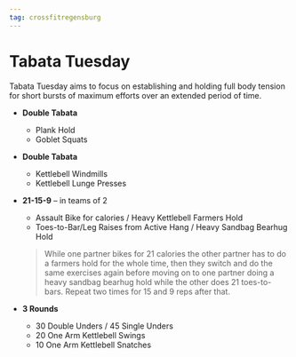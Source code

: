 ```yaml
---
tag: crossfitregensburg
---
```


# Tabata Tuesday

Tabata Tuesday aims to focus on establishing and holding full body tension for short bursts of maximum efforts over an extended period of time.

- **Double Tabata**

  - Plank Hold
  - Goblet Squats

- **Double Tabata**

  - Kettlebell Windmills
  - Kettlebell Lunge Presses

- **21-15-9** – in teams of 2

  - Assault Bike for calories / Heavy Kettlebell Farmers Hold
  - Toes-to-Bar/Leg Raises from Active Hang / Heavy Sandbag Bearhug Hold

  > While one partner bikes for 21 calories the other partner has to do a farmers hold for the whole time, then they switch and do the same exercises again before moving on to one partner doing a heavy sandbag bearhug hold while the other does 21 toes-to-bars. Repeat two times for 15 and 9 reps after that.

- **3 Rounds**

  - 30 Double Unders / 45 Single Unders
  - 20 One Arm Kettlebell Swings
  - 10 One Arm Kettlebell Snatches
